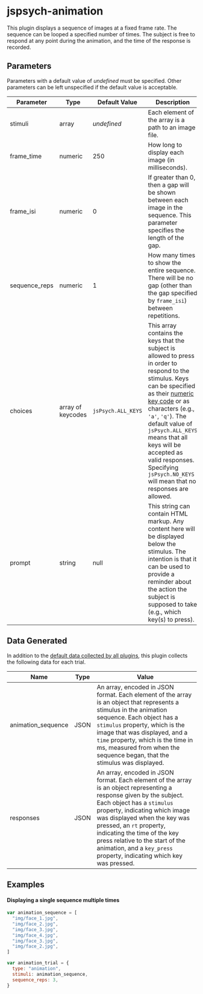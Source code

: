 # jspsych-animation

This plugin displays a sequence of images at a fixed frame rate. The sequence can be looped a specified number of times. The subject is free to respond at any point during the animation, and the time of the response is recorded.

## Parameters

Parameters with a default value of _undefined_ must be specified. Other parameters can be left unspecified if the default value is acceptable.

| Parameter     | Type              | Default Value      | Description                                                                                                                                                                                                                                                                                                                                                                                                                                       |
| ------------- | ----------------- | ------------------ | ------------------------------------------------------------------------------------------------------------------------------------------------------------------------------------------------------------------------------------------------------------------------------------------------------------------------------------------------------------------------------------------------------------------------------------------------- |
| stimuli       | array             | _undefined_        | Each element of the array is a path to an image file.                                                                                                                                                                                                                                                                                                                                                                                             |
| frame_time    | numeric           | 250                | How long to display each image (in milliseconds).                                                                                                                                                                                                                                                                                                                                                                                                 |
| frame_isi     | numeric           | 0                  | If greater than 0, then a gap will be shown between each image in the sequence. This parameter specifies the length of the gap.                                                                                                                                                                                                                                                                                                                   |
| sequence_reps | numeric           | 1                  | How many times to show the entire sequence. There will be no gap (other than the gap specified by `frame_isi`) between repetitions.                                                                                                                                                                                                                                                                                                               |
| choices       | array of keycodes | `jsPsych.ALL_KEYS` | This array contains the keys that the subject is allowed to press in order to respond to the stimulus. Keys can be specified as their [numeric key code](http://www.cambiaresearch.com/articles/15/javascript-char-codes-key-codes) or as characters (e.g., `'a'`, `'q'`). The default value of `jsPsych.ALL_KEYS` means that all keys will be accepted as valid responses. Specifying `jsPsych.NO_KEYS` will mean that no responses are allowed. |
| prompt        | string            | null               | This string can contain HTML markup. Any content here will be displayed below the stimulus. The intention is that it can be used to provide a reminder about the action the subject is supposed to take (e.g., which key(s) to press).                                                                                                                                                                                                            |

## Data Generated

In addition to the [default data collected by all plugins](overview#datacollectedbyplugins), this plugin collects the following data for each trial.

| Name               | Type | Value                                                                                                                                                                                                                                                                                                                                                                                     |
| ------------------ | ---- | ----------------------------------------------------------------------------------------------------------------------------------------------------------------------------------------------------------------------------------------------------------------------------------------------------------------------------------------------------------------------------------------- |
| animation_sequence | JSON | An array, encoded in JSON format. Each element of the array is an object that represents a stimulus in the animation sequence. Each object has a `stimulus` property, which is the image that was displayed, and a `time` property, which is the time in ms, measured from when the sequence began, that the stimulus was displayed.                                                      |
| responses          | JSON | An array, encoded in JSON format. Each element of the array is an object representing a response given by the subject. Each object has a `stimulus` property, indicating which image was displayed when the key was pressed, an `rt` property, indicating the time of the key press relative to the start of the animation, and a `key_press` property, indicating which key was pressed. |

## Examples

#### Displaying a single sequence multiple times

```javascript
var animation_sequence = [
  "img/face_1.jpg",
  "img/face_2.jpg",
  "img/face_3.jpg",
  "img/face_4.jpg",
  "img/face_3.jpg",
  "img/face_2.jpg",
]

var animation_trial = {
  type: "animation",
  stimuli: animation_sequence,
  sequence_reps: 3,
}
```

